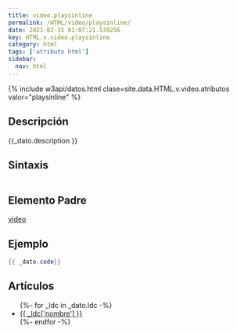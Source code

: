 ```yaml
---
title: video.playsinline
permalink: /HTML/video/playsinline/
date: 2021-02-15 01:07:21.539256
key: HTML.v.video.playsinline
category: html
tags: ['atributo html']
sidebar: 
  nav: html
---
```


{% include w3api/datos.html clase=site.data.HTML.v.video.atributos valor="playsinline" %}

## Descripción
{{_dato.description }}

## Sintaxis
~~~html
~~~

## Elemento Padre
[video](/HTML/video/)

## Ejemplo
~~~java
{{ _dato.code}}
~~~

## Artículos
<ul>
{%- for _ldc in _dato.ldc -%}
   <li>
       <a href="{{_ldc['url'] }}">{{ _ldc['nombre'] }}</a>
   </li>
{%- endfor -%}
</ul>
